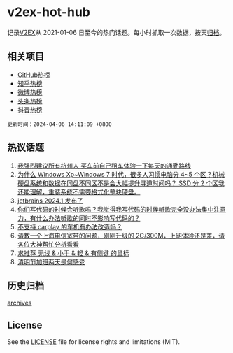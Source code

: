 # v2ex-hot-hub

 记录[V2EX](https://www.v2ex.com/)从 2021-01-06 日至今的热门话题。每小时抓取一次数据，按天[归档](archives)。
 
 ## 相关项目

- [GitHub热榜](https://github.com/lonnyzhang423/github-hot-hub)
- [知乎热榜](https://github.com/lonnyzhang423/zhihu-hot-hub)
- [微博热榜](https://github.com/lonnyzhang423/weibo-hot-hub)
- [头条热榜](https://github.com/lonnyzhang423/toutiao-hot-hub)
- [抖音热榜](https://github.com/lonnyzhang423/douyin-hot-hub)


 `更新时间：2024-04-06 14:11:09 +0800`

## 热议话题

1. [我强烈建议所有杭州人 买车前自己租车体验一下每天的通勤路线](https://www.v2ex.com/t/1029845)
1. [为什么 Windows Xp~Windows 7 时代，很多人习惯电脑分 4~5 个区？机械硬盘系统和数据在同盘不同区不是会大幅提升寻道时间吗？ SSD 分 2 个区我还能理解，重装系统不需要格式化整块硬盘。](https://www.v2ex.com/t/1029885)
1. [jetbrains 2024.1 发布了](https://www.v2ex.com/t/1029873)
1. [你们写代码的时候会听歌吗？我觉得我写代码的时候听歌完全没办法集中注意力，有什么办法听歌的同时不影响写代码的？](https://www.v2ex.com/t/1029943)
1. [不支持 carplay 的车机有办法改造吗？](https://www.v2ex.com/t/1029959)
1. [请教一个上海电信宽带的问题，刚刚升级的 2G/300M，上网体验还是差，请各位大神帮忙分析看看](https://www.v2ex.com/t/1029931)
1. [求推荐 无线 & 小手 & 轻 & 有侧键 的鼠标](https://www.v2ex.com/t/1029880)
1. [清明节加班两天是何感受](https://www.v2ex.com/t/1029956)

## 历史归档

[archives](archives)

## License

See the [LICENSE](LICENSE) file for license rights and limitations (MIT).

